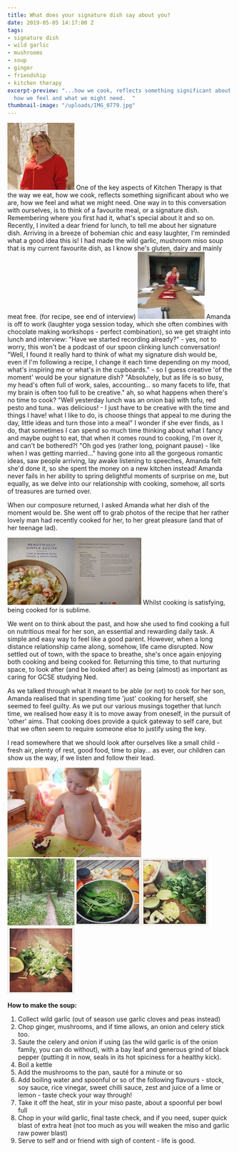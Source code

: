 ```yaml
---
title: What does your signature dish say about you?
date: 2019-05-05 14:17:00 Z
tags:
- signature dish
- wild garlic
- mushrooms
- soup
- ginger
- friendship
- kitchen therapy
excerpt-preview: "...how we cook, reflects something significant about who we are,
  how we feel and what we might need.  "
thumbnail-image: "/uploads/IMG_0779.jpg"
---
```


![3ebf9795-a9cb-4146-a8db-e0a4ba2856e1-e19726.jpeg](/uploads/3ebf9795-a9cb-4146-a8db-e0a4ba2856e1-e19726.jpeg)
One of the key aspects of Kitchen Therapy is that the way we eat, how we cook, reflects something significant about who we are, how we feel and what we might need.  One way in to this conversation with ourselves, is to think of a favourite meal, or a signature dish.  Remembering where you first had it, what's special about it and so on.  Recently, I invited a dear friend for lunch, to tell me about her signature dish.  Arriving in a breeze of bohemian chic and easy laughter, I'm reminded what a good idea this is!  I had made the wild garlic, mushroom miso soup that is my current favourite dish, as I know she's gluten, dairy and mainly meat free. (for recipe, see end of interview) 
![d5b9267b-056f-483c-8c44-94addef57c76-d91c05.jpeg](/uploads/d5b9267b-056f-483c-8c44-94addef57c76-d91c05.jpeg)
Amanda is off to work (laughter yoga session today, which she often combines with chocolate making workshops - perfect combination), so we get straight into lunch and interview:
"Have we started recording already?" - yes, not to worry, this won't be a podcast of our spoon clinking lunch conversation! "Well, I found it really hard to think of what my signature dish would be, even if I'm following a recipe, I change it each time depending on my mood, what's inspiring me or what's in the cupboards." - so I guess creative 'of the moment' would be your signature dish? "Absolutely, but as life is so busy, my head's often full of work, sales, accounting... so many facets to life, that my brain is often too full to be creative." ah, so what happens when there's no time to cook?  "Well yesterday lunch was an onion baji with tofu, red pesto and tuna.. was delicious! - I just have to be creative with the time and things I have!  what I like to do, is choose things that appeal to me during the day, little ideas and turn those into a meal"  I wonder if she ever finds, as I do, that sometimes I can spend so much time thinking about what I fancy and maybe ought to eat, that when it comes round to cooking, I'm over it, and can't be bothered?! "Oh god yes (rather long, poignant pause) - like when I was getting married..." having gone into all the gorgeous romantic ideas, saw people arriving, lay awake listening to speeches, Amanda felt she'd done it, so she spent the money on a new kitchen instead!  Amanda never fails in her ability to spring delightful moments of surprise on me, but equally, as we delve into our relationship with cooking, somehow, all sorts of treasures are turned over.

When our composure returned, I asked Amanda what her dish of the moment would be. She went off to grab photos of the recipe that her rather lovely man had recently cooked for her, to her great pleasure (and that of her teenage lad).

![3ed0a34c-dffe-4d64-8080-915b0a0126f7.jpeg](/uploads/3ed0a34c-dffe-4d64-8080-915b0a0126f7.jpeg)![8f7dbfd0-b745-4fe6-b7e4-12df3ffcff06.jpeg](/uploads/8f7dbfd0-b745-4fe6-b7e4-12df3ffcff06.jpeg)
 Whilst cooking is satisfying, being cooked for is sublime.  

We went on to think about the past, and how she used to find cooking a full on nutritious meal for her son, an essential and rewarding daily task.  A simple and easy way to feel like a good parent.  However, when a long distance relationship came along, somehow, life came disrupted.  Now settled out of town, with the space to breathe, she's once again enjoying both cooking and being cooked for.  Returning this time, to that nurturing space, to look after (and be looked after) as being (almost) as important as caring for GCSE studying Ned.

As we talked through what it meant to be able (or not) to cook for her son, Amanda realised that in spending time 'just' cooking for herself, she seemed to feel guilty.  As we put our various musings together that lunch time, we realised how easy it is to move away from oneself, in the pursuit of 'other' aims.  That cooking does provide a quick gateway to self care, but that we often seem to require someone else to justify using the key.  

I read somewhere that we should look after ourselves like a small child - fresh air, plenty of rest, good food, time to play... as ever, our children can show us the way, if we listen and follow their lead.

![IMG_1782-300x200.jpg](/uploads/IMG_1782-300x200.jpg)   
![IMG_1713.jpeg](/uploads/IMG_1713.jpeg)![IMG_1690.jpeg](/uploads/IMG_1690.jpeg)![IMG_1694.jpeg](/uploads/IMG_1694.jpeg)![IMG_1723.jpeg](/uploads/IMG_1723.jpeg)

**How to make the soup:** 
1. Collect wild garlic (out of season use garlic cloves and peas instead)
2. Chop ginger, mushrooms, and if time allows, an onion and celery stick too.
3.  Saute the celery and onion if using (as the wild garlic is of the onion family, you can do without), with a bay leaf and generous grind of black pepper (putting it in now, seals in its hot spiciness for a healthy kick).
4. Boil a kettle
5. Add the mushrooms to the pan, sauté for a minute or so
6. Add boiling water and spoonful or so of the following flavours - stock, soy sauce, rice vinegar, sweet chilli sauce, zest and juice of a lime or lemon - taste check your way through!
7. Take it off the heat, stir in your miso paste, about a spoonful per bowl full 
8. Chop in your wild garlic, final taste check, and if you need, super quick blast of extra heat (not too much as you will weaken the miso and garlic raw power blast)
9. Serve to self and or friend with sigh of content - life is good.
 